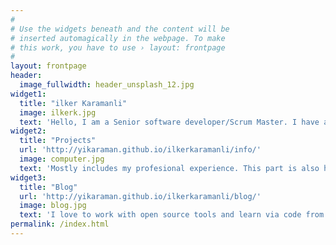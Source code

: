 ```yaml
---
#
# Use the widgets beneath and the content will be
# inserted automagically in the webpage. To make
# this work, you have to use › layout: frontpage
#
layout: frontpage
header:
  image_fullwidth: header_unsplash_12.jpg
widget1:
  title: "ilker Karamanli"
  image: ilkerk.jpg
  text: 'Hello, I am a Senior software developer/Scrum Master. I have always had a passion for development. I have been working in Telecommunication sector. I now have 5 years experience in the industry. I have experience about SIP Protocols, IMS and Web technologies.'
widget2:
  title: "Projects"
  url: 'http://yikaraman.github.io/ilkerkaramanli/info/'
  image: computer.jpg
  text: 'Mostly includes my profesional experience. This part is also heavily include my programming Skills. For further individual project details, you can check my <a href="http://github.com/yikaraman/"> GitHub Profile</a>.'
widget3:
  title: "Blog"
  url: 'http://yikaraman.github.io/ilkerkaramanli/blog/'
  image: blog.jpg
  text: 'I love to work with open source tools and learn via code from others. This time I want to try to give something back... if you have a  <em>suggestion about any subject,</em> you can tell me via Twitter <a href="http://twitter.com/kayraxe">@kayraxe</a>.'
permalink: /index.html
---
```

